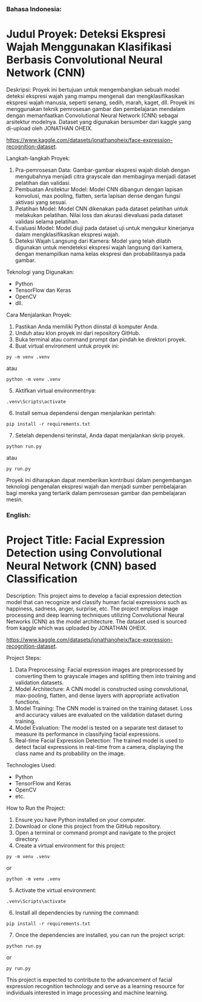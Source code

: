 ### Bahasa Indonesia:
# Judul Proyek: Deteksi Ekspresi Wajah Menggunakan Klasifikasi Berbasis Convolutional Neural Network (CNN)

Deskripsi:
Proyek ini bertujuan untuk mengembangkan sebuah model deteksi ekspresi wajah yang mampu mengenali dan mengklasifikasikan ekspresi wajah manusia, seperti senang, sedih, marah, kaget, dll. Proyek ini menggunakan teknik pemrosesan gambar dan pembelajaran mendalam dengan memanfaatkan Convolutional Neural Network (CNN) sebagai arsitektur modelnya. Dataset yang digunakan bersumber dari kaggle yang di-upload oleh JONATHAN OHEIX.

https://www.kaggle.com/datasets/jonathanoheix/face-expression-recognition-dataset.

Langkah-langkah Proyek:
1. Pra-pemrosesan Data: Gambar-gambar ekspresi wajah diolah dengan mengubahnya menjadi citra grayscale dan membaginya menjadi dataset pelatihan dan validasi.
2. Pembuatan Arsitektur Model: Model CNN dibangun dengan lapisan konvolusi, max pooling, flatten, serta lapisan dense dengan fungsi aktivasi yang sesuai.
3. Pelatihan Model: Model CNN dikenakan pada dataset pelatihan untuk melakukan pelatihan. Nilai loss dan akurasi dievaluasi pada dataset validasi selama pelatihan.
4. Evaluasi Model: Model diuji pada dataset uji untuk mengukur kinerjanya dalam mengklasifikasikan ekspresi wajah.
5. Deteksi Wajah Langsung dari Kamera: Model yang telah dilatih digunakan untuk mendeteksi ekspresi wajah langsung dari kamera, dengan menampilkan nama kelas ekspresi dan probabilitasnya pada gambar.

Teknologi yang Digunakan:
- Python
- TensorFlow dan Keras
- OpenCV
- dll.

Cara Menjalankan Proyek:
1. Pastikan Anda memiliki Python diinstal di komputer Anda.
2. Unduh atau klon proyek ini dari repository GitHub.
3. Buka terminal atau command prompt dan pindah ke direktori proyek.
4. Buat virtual environment untuk proyek ini:
```
py -m venv .venv
```
atau
```
python -m venv .venv
```
5. Aktifkan virtual environmentnya:
```
.venv\Scripts\activate
```
6. Install semua dependensi dengan menjalankan perintah:
```
pip install -r requirements.txt
```
7. Setelah dependensi terinstal, Anda dapat menjalankan skrip proyek.
```
python run.py
```
atau
```
py run.py
```

Proyek ini diharapkan dapat memberikan kontribusi dalam pengembangan teknologi pengenalan ekspresi wajah dan menjadi sumber pembelajaran bagi mereka yang tertarik dalam pemrosesan gambar dan pembelajaran mesin.


### English:
# Project Title: Facial Expression Detection using Convolutional Neural Network (CNN) based Classification

Description:
This project aims to develop a facial expression detection model that can recognize and classify human facial expressions such as happiness, sadness, anger, surprise, etc. The project employs image processing and deep learning techniques utilizing Convolutional Neural Networks (CNN) as the model architecture. The dataset used is sourced from kaggle which was uploaded by JONATHAN OHEIX.

https://www.kaggle.com/datasets/jonathanoheix/face-expression-recognition-dataset.

Project Steps:
1. Data Preprocessing: Facial expression images are preprocessed by converting them to grayscale images and splitting them into training and validation datasets.
2. Model Architecture: A CNN model is constructed using convolutional, max-pooling, flatten, and dense layers with appropriate activation functions.
3. Model Training: The CNN model is trained on the training dataset. Loss and accuracy values are evaluated on the validation dataset during training.
4. Model Evaluation: The model is tested on a separate test dataset to measure its performance in classifying facial expressions.
5. Real-time Facial Expression Detection: The trained model is used to detect facial expressions in real-time from a camera, displaying the class name and its probability on the image.

Technologies Used:
- Python
- TensorFlow and Keras
- OpenCV
- etc.

How to Run the Project:
1. Ensure you have Python installed on your computer.
2. Download or clone this project from the GitHub repository.
3. Open a terminal or command prompt and navigate to the project directory.
4. Create a virtual environment for this project:
```
py -m venv .venv
```
or
```
python -m venv .venv
```
5. Activate the virtual environment:
```
.venv\Scripts\activate
```
6. Install all dependencies by running the command:
```
pip install -r requirements.txt
```
7. Once the dependencies are installed, you can run the project script:
```
python run.py
```
or
```
py run.py
```

This project is expected to contribute to the advancement of facial expression recognition technology and serve as a learning resource for individuals interested in image processing and machine learning.
